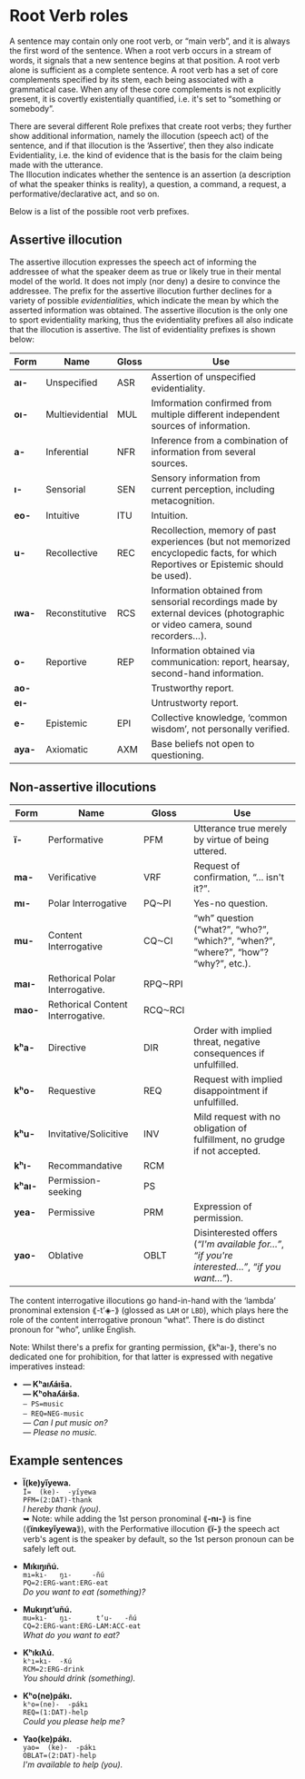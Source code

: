 # Root Verb roles
A sentence may contain only one root verb, or “main verb”, and it is always the first word of the sentence. When a root verb occurs in a stream of words, it signals that a new sentence begins at that position.
A root verb alone is sufficient as a complete sentence. A root verb has a set of core complements specified by its stem, each being associated with a grammatical case. When any of these core complements is not explicitly present, it is covertly existentially quantified, i.e. it's set to “something or somebody”.  
  
There are several different Role prefixes that create root verbs; they further show additional information, namely the illocution (speech act) of the sentence, and if that illocution is the ‘Assertive’, then they also indicate Evidentiality, i.e. the kind of evidence that is the basis for the claim being made with the utterance.  
The Illocution indicates whether the sentence is an assertion (a description of what the speaker thinks is reality), a question, a command, a request, a performative/declarative act, and so on.  
  
Below is a list of the possible root verb prefixes. 
  
## Assertive illocution
The assertive illocution expresses the speech act of informing the addressee of what the speaker deem as true or likely true in their mental model of the world. It does not imply (nor deny) a desire to convince the addressee.
The prefix for the assertive illocution further declines for a variety of possible *evidentialities*, which indicate the mean by which the asserted information was obtained. The assertive illocution is the only one to sport evidentiality marking, thus the evidentiality prefixes all also indicate that the illocution is assertive. The list of evidentiality prefixes is shown below:

| Form | Name | Gloss | Use |
|------|------|-------|-----|
| **aı-** | Unspecified | ASR | Assertion of unspecified evidentiality. |
| **oı-** | Multievidential | MUL | Imformation confirmed from multiple different independent sources of information. |
| **a-** | Inferential | NFR | Inference from a combination of information from several sources. |
| **ı-** | Sensorial | SEN | Sensory information from current perception, including metacognition. |
| **eo-** | Intuitive | ITU | Intuition. |
| **u-** | Recollective | REC | Recollection, memory of past experiences (but not memorized encyclopedic facts, for which Reportives or Epistemic should be used). |
| **ıwa-** | Reconstitutive | RCS | Information obtained from sensorial recordings made by external devices (photographic or video camera, sound recorders…). |
| **o-** | Reportive | REP | Information obtained via communication: report, hearsay, second-hand information. |
| **ao-** | | | Trustworthy report. |
| **eı-** | | | Untrustworty report. |
| **e-** | Epistemic | EPI | Collective knowledge, ‘common wisdom’, not personally verified. |
| **aya-** | Axiomatic | AXM | Base beliefs not open to questioning. |
  
## Non-assertive illocutions
| Form | Name | Gloss | Use |
|------|------|-------|-----|
| **ï-** | Performative | PFM | Utterance true merely by virtue of being uttered. |
| **ma-** | Verificative | VRF | Request of confirmation, “… isn't it?”. | 
| **mı-** | Polar Interrogative | PQ⁓PI | Yes-no question. |
| **mu-** | Content Interrogative | CQ⁓CI | “wh” question (“what?”, “who?”, “which?”, “when?”, “where?”, “how”? “why?”, etc.). |
| **maı-** | Rethorical Polar Interrogative. | RPQ⁓RPI | |
| **mao-** | Rethorical Content Interrogative. | RCQ⁓RCI | |
| **kʰa-** | Directive | DIR | Order with implied threat, negative consequences if unfulfilled. |
| **kʰo-** | Requestive | REQ | Request with implied disappointment if unfulfilled. |
| **kʰu-** | Invitative/Solicitive | INV | Mild request with no obligation of fulfillment, no grudge if not accepted. |
| **kʰı-** | Recommandative | RCM | |
| **kʰaı-** | Permission-seeking | PS | |  
| **yea-** | Permissive | PRM | Expression of permission. |
| **yao-** | Oblative | OBLT | Disinterested offers (*“I'm available for…”*, *“if you're interested…”*, *“if you want…”*). |


The content interrogative illocutions go hand-in-hand with the ‘lambda’ pronominal extension ⟪-tʼ◈-⟫ (glossed as `LAM` or `LBD`), which plays here the role of the content interrogative pronoun “what”. There is do distinct pronoun for “who”, unlike English.

Note: Whilst there's a prefix for granting permission, ⟪kʰaı-⟫, there's no dedicated one for prohibition, for that latter is expressed with negative imperatives instead:

* **— Kʰaıʎáıša.  
    — Kʰohaʎáıša.**  
    `— PS=music`  
    `— REQ=NEG-music`  
    *— Can I put music on?  
     — Please no music.*
 
## Example sentences
* **Ï(ke)yı̋yewa.**  
  `Ï=  (ke)-  -yı̋yewa`  
  `PFM=(2:DAT)-thank`  
  *I hereby thank (you).*  
  ➥ Note: while adding the 1st person pronominal ⟪**-nı-**⟫ is fine (⟪**ïnıkeyı̋yewa**⟫), with the Performative illocution ⟪**ï-**⟫ the speech act verb's agent is the speaker by default, so the 1st person pronoun can be safely left out.
  
* **Mıkıŋıñú.**  
  `mı=kı-   ŋı-     -ñú`  
  `PQ=2:ERG-want:ERG-eat`  
  *Do you want to eat (something)?*
  
* **Mukıŋıtʼuñú.**  
  `mu=kı-   ŋı-      tʼu-   -ñú`  
  `CQ=2:ERG-want:ERG-LAM:ACC-eat`  
  *What do you want to eat?*
  
* **Kʰıkıƛú.**  
  `kʰı=kı-  -ƛú`  
  `RCM=2:ERG-drink`  
  *You should drink (something).*
  
* **Kʰo(ne)pákı.**  
  `kʰo=(ne)-  -pákı`  
  `REQ=(1:DAT)-help`  
  *Could you please help me?*
  
* **Yao(ke)pákı.**  
  `yao=  (ke)-  -pákı`  
  `OBLAT=(2:DAT)-help`  
  *I'm available to help (you).*

